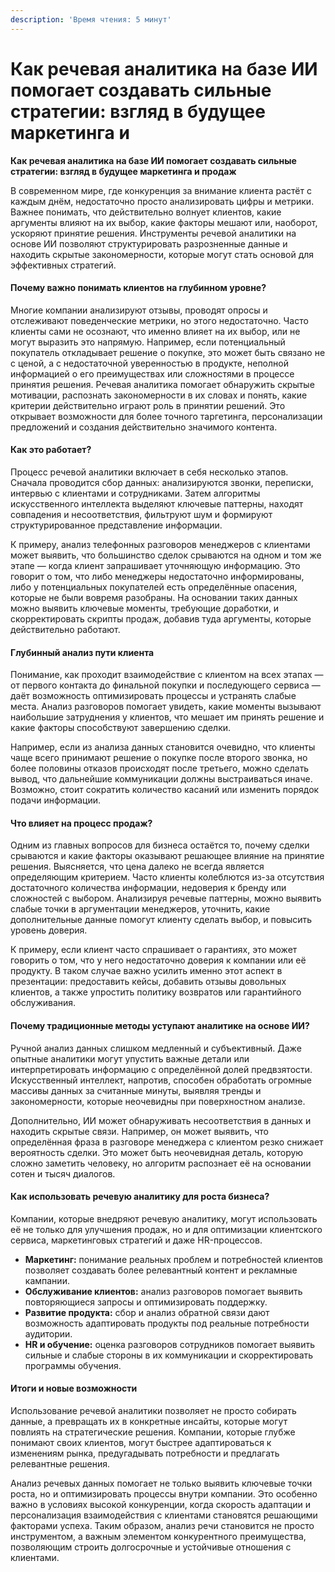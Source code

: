 ```yaml
---
description: 'Время чтения: 5 минут'
---
```


# Как речевая аналитика на базе ИИ помогает создавать сильные стратегии: взгляд в будущее маркетинга и

**Как речевая аналитика на базе ИИ помогает создавать сильные стратегии: взгляд в будущее маркетинга и продаж**

В современном мире, где конкуренция за внимание клиента растёт с каждым днём, недостаточно просто анализировать цифры и метрики. Важнее понимать, что действительно волнует клиентов, какие аргументы влияют на их выбор, какие факторы мешают или, наоборот, ускоряют принятие решения. Инструменты речевой аналитики на основе ИИ позволяют структурировать разрозненные данные и находить скрытые закономерности, которые могут стать основой для эффективных стратегий.

#### Почему важно понимать клиентов на глубинном уровне?

Многие компании анализируют отзывы, проводят опросы и отслеживают поведенческие метрики, но этого недостаточно. Часто клиенты сами не осознают, что именно влияет на их выбор, или не могут выразить это напрямую. Например, если потенциальный покупатель откладывает решение о покупке, это может быть связано не с ценой, а с недостаточной уверенностью в продукте, неполной информацией о его преимуществах или сложностями в процессе принятия решения. Речевая аналитика помогает обнаружить скрытые мотивации, распознать закономерности в их словах и понять, какие критерии действительно играют роль в принятии решений. Это открывает возможности для более точного таргетинга, персонализации предложений и создания действительно значимого контента.

#### Как это работает?

Процесс речевой аналитики включает в себя несколько этапов. Сначала проводится сбор данных: анализируются звонки, переписки, интервью с клиентами и сотрудниками. Затем алгоритмы искусственного интеллекта выделяют ключевые паттерны, находят совпадения и несоответствия, фильтруют шум и формируют структурированное представление информации.

К примеру, анализ телефонных разговоров менеджеров с клиентами может выявить, что большинство сделок срываются на одном и том же этапе — когда клиент запрашивает уточняющую информацию. Это говорит о том, что либо менеджеры недостаточно информированы, либо у потенциальных покупателей есть определённые опасения, которые не были вовремя разобраны. На основании таких данных можно выявить ключевые моменты, требующие доработки, и скорректировать скрипты продаж, добавив туда аргументы, которые действительно работают.

#### Глубинный анализ пути клиента

Понимание, как проходит взаимодействие с клиентом на всех этапах — от первого контакта до финальной покупки и последующего сервиса — даёт возможность оптимизировать процессы и устранять слабые места. Анализ разговоров помогает увидеть, какие моменты вызывают наибольшие затруднения у клиентов, что мешает им принять решение и какие факторы способствуют завершению сделки.

Например, если из анализа данных становится очевидно, что клиенты чаще всего принимают решение о покупке после второго звонка, но более половины отказов происходят после третьего, можно сделать вывод, что дальнейшие коммуникации должны выстраиваться иначе. Возможно, стоит сократить количество касаний или изменить порядок подачи информации.

#### Что влияет на процесс продаж?

Одним из главных вопросов для бизнеса остаётся то, почему сделки срываются и какие факторы оказывают решающее влияние на принятие решения. Выясняется, что цена далеко не всегда является определяющим критерием. Часто клиенты колеблются из-за отсутствия достаточного количества информации, недоверия к бренду или сложностей с выбором. Анализируя речевые паттерны, можно выявить слабые точки в аргументации менеджеров, уточнить, какие дополнительные данные помогут клиенту сделать выбор, и повысить уровень доверия.

К примеру, если клиент часто спрашивает о гарантиях, это может говорить о том, что у него недостаточно доверия к компании или её продукту. В таком случае важно усилить именно этот аспект в презентации: предоставить кейсы, добавить отзывы довольных клиентов, а также упростить политику возвратов или гарантийного обслуживания.

#### Почему традиционные методы уступают аналитике на основе ИИ?

Ручной анализ данных слишком медленный и субъективный. Даже опытные аналитики могут упустить важные детали или интерпретировать информацию с определённой долей предвзятости. Искусственный интеллект, напротив, способен обработать огромные массивы данных за считанные минуты, выявляя тренды и закономерности, которые неочевидны при поверхностном анализе.

Дополнительно, ИИ может обнаруживать несоответствия в данных и находить скрытые связи. Например, он может выявить, что определённая фраза в разговоре менеджера с клиентом резко снижает вероятность сделки. Это может быть неочевидная деталь, которую сложно заметить человеку, но алгоритм распознает её на основании сотен и тысяч диалогов.

#### Как использовать речевую аналитику для роста бизнеса?

Компании, которые внедряют речевую аналитику, могут использовать её не только для улучшения продаж, но и для оптимизации клиентского сервиса, маркетинговых стратегий и даже HR-процессов.

* **Маркетинг:** понимание реальных проблем и потребностей клиентов позволяет создавать более релевантный контент и рекламные кампании.
* **Обслуживание клиентов:** анализ разговоров помогает выявить повторяющиеся запросы и оптимизировать поддержку.
* **Развитие продукта:** сбор и анализ обратной связи дают возможность адаптировать продукты под реальные потребности аудитории.
* **HR и обучение:** оценка разговоров сотрудников помогает выявить сильные и слабые стороны в их коммуникации и скорректировать программы обучения.

#### Итоги и новые возможности

Использование речевой аналитики позволяет не просто собирать данные, а превращать их в конкретные инсайты, которые могут повлиять на стратегические решения. Компании, которые глубже понимают своих клиентов, могут быстрее адаптироваться к изменениям рынка, предугадывать потребности и предлагать релевантные решения.

Анализ речевых данных помогает не только выявить ключевые точки роста, но и оптимизировать процессы внутри компании. Это особенно важно в условиях высокой конкуренции, когда скорость адаптации и персонализация взаимодействия с клиентами становятся решающими факторами успеха. Таким образом, анализ речи становится не просто инструментом, а важным элементом конкурентного преимущества, позволяющим строить долгосрочные и устойчивые отношения с клиентами.

<br>
